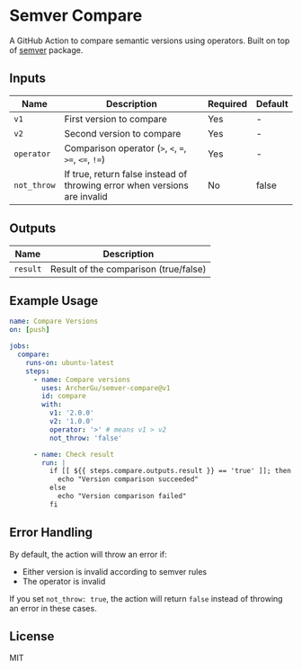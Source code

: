 # Semver Compare

A GitHub Action to compare semantic versions using operators. Built on top of [semver](https://www.npmjs.com/package/semver) package.

## Inputs

| Name | Description | Required | Default |
|------|-------------|----------|---------|
| `v1` | First version to compare | Yes | - |
| `v2` | Second version to compare | Yes | - |
| `operator` | Comparison operator (`>`, `<`, `=`, `>=`, `<=`, `!=`) | Yes | - |
| `not_throw` | If true, return false instead of throwing error when versions are invalid | No | false |

## Outputs

| Name | Description |
|------|-------------|
| `result` | Result of the comparison (true/false) |

## Example Usage

```yaml
name: Compare Versions
on: [push]

jobs:
  compare:
    runs-on: ubuntu-latest
    steps:
      - name: Compare versions
        uses: ArcherGu/semver-compare@v1
        id: compare
        with:
          v1: '2.0.0'
          v2: '1.0.0'
          operator: '>' # means v1 > v2
          not_throw: 'false'

      - name: Check result
        run: |
          if [[ ${{ steps.compare.outputs.result }} == 'true' ]]; then
            echo "Version comparison succeeded"
          else
            echo "Version comparison failed"
          fi
```

## Error Handling

By default, the action will throw an error if:
- Either version is invalid according to semver rules
- The operator is invalid

If you set `not_throw: true`, the action will return `false` instead of throwing an error in these cases.

## License

MIT